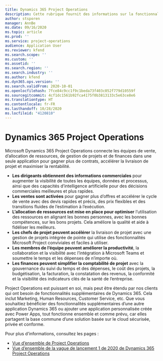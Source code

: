 ```yaml
---
title: Dynamics 365 Project Operations
description: Cette rubrique fournit des informations sur la fonctionnalité Gestion de projets dans Dynamics 365 Project Operations.
author: stsporen
manager: AnnBe
ms.date: 09/16/2020
ms.topic: article
ms.prod: ''
ms.service: project-operations
audience: Application User
ms.reviewer: kfend
ms.search.scope: ''
ms.custom: ''
ms.assetid: ''
ms.search.region: ''
ms.search.industry: ''
ms.author: kfend
ms.dyn365.ops.version: ''
ms.search.validFrom: 2020-10-01
ms.openlocfilehash: 7fce84c9cc1f9c1beda73f403c052f779d10559f
ms.sourcegitcommit: 4cf1dc1561b92fca4175f0b3813133c5e63ce8e6
ms.translationtype: HT
ms.contentlocale: fr-FR
ms.lasthandoff: 10/28/2020
ms.locfileid: "4120810"
---
```

# <a name="dynamics-365-project-operations"></a>Dynamics 365 Project Operations

Microsoft Dynamics 365 Project Operations connecte les équipes de vente, d’allocation de ressources, de gestion de projets et de finances dans une seule application pour gagner plus de contrats, accélérer la livraison de projet et maximiser la rentabilité.

-   **Les dirigeants obtiennent des informations commerciales** pour augmenter la visibilité de toutes les équipes, données et processus, ainsi que des capacités d’intelligence artificielle pour des décisions commerciales meilleures et plus rapides.
-   **Les ventes sont activées** pour gagner plus d’offres et accélérer le cycle de vente avec des devis rapides et précis, des prix flexibles et des transitions fluides de l’estimation à l’exécution.
-   **L’allocation de ressources est mise en place pour optimiser** l’utilisation des ressources en alignant les bonnes personnes, avec les bonnes compétences, sur les bons projets. Cela améliore la qualité et aide à fidéliser les meilleurs.
-   **Les chefs de projet peuvent accélérer** la livraison de projet avec une gestion de projets intégrée de pointe qui utilise des fonctionnalités Microsoft Project conviviales et faciles à utiliser.
-   **Les membres de l’équipe peuvent améliorer la productivité**, la collaboration et la visibilité avec l’intégration à Microsoft Teams et soumettre le temps et les dépenses de n’importe où.
-   **Les finances peuvent simplifier la comptabilité de projet** avec la gouvernance du suivi du temps et des dépenses, le coût des projets, la budgétisation, la facturation, la constatation des revenus, la conformité et la visibilité des indicateurs clés de la santé de l’entreprise.

Project Operations est puissant en soi, mais peut être étendu par nos clients qui ont besoin de fonctionnalités supplémentaires de Dynamics 365. Cela inclut Marketing, Human Resources, Customer Service, etc. Que vous souhaitiez bénéficier des fonctionnalités supplémentaires d’une autre application Dynamics 365 ou ajouter une application personnalisée créée avec Power Apps, tout fonctionne ensemble et comme prévu, car elles partagent la base commune d’une solution basée sur le cloud sécurisée, privée et conforme.

Pour plus d’informations, consultez les pages :

- [Vue d’ensemble de Project Operations](https://dynamics.microsoft.com/en-us/project-operations/overview/)
- [Vue d’ensemble de la vague de lancement 1 de 2020 de Dynamics 365 Project Operations](https://docs.microsoft.com/dynamics365-release-plan/2020wave1/dynamics365-project-operations/)

